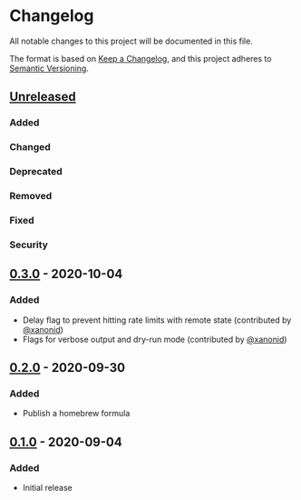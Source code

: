 # Changelog
All notable changes to this project will be documented in this file.

The format is based on [Keep a Changelog](https://keepachangelog.com/en/1.0.0/),
and this project adheres to [Semantic Versioning](https://semver.org/spec/v2.0.0.html).

## [Unreleased]
### Added
### Changed
### Deprecated
### Removed
### Fixed
### Security


## [0.3.0] - 2020-10-04
### Added
- Delay flag to prevent hitting rate limits with remote state (contributed by [@xanonid](https://github.com/xanonid))
- Flags for verbose output and dry-run mode (contributed by [@xanonid](https://github.com/xanonid))

## [0.2.0] - 2020-09-30
### Added
- Publish a homebrew formula

## [0.1.0] - 2020-09-04
### Added
- Initial release

[Unreleased]: https://github.com/mbode/terraform-state-mover/compare/0.3.0...HEAD
[0.3.0]: https://github.com/mbode/terraform-state-mover/compare/0.2.0...0.3.0
[0.2.0]: https://github.com/mbode/terraform-state-mover/compare/0.1.0...0.2.0
[0.1.0]: https://github.com/mbode/terraform-state-mover/releases/tag/0.1.0